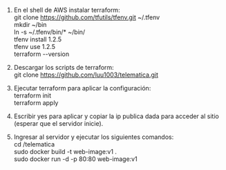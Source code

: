 1. En el shell de AWS instalar terraform:  
git clone https://github.com/tfutils/tfenv.git ~/.tfenv  
mkdir ~/bin  
ln -s ~/.tfenv/bin/* ~/bin/  
tfenv install 1.2.5  
tfenv use 1.2.5  
terraform --version  

2. Descargar los scripts de terraform:  
git clone https://github.com/luu1003/telematica.git

3. Ejecutar terraform para aplicar la configuración:  
terraform init  
terraform apply  

4. Escribir yes para aplicar y copiar la ip publica dada para acceder al sitio (esperar que el servidor inicie).

5. Ingresar al servidor y ejecutar los siguientes comandos:  
cd /telematica  
sudo docker build -t web-image:v1 .  
sudo docker run -d -p 80:80 web-image:v1
